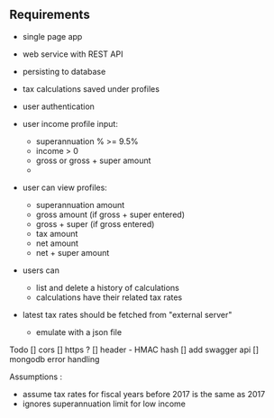 ## Requirements

- single page app
- web service with REST API
- persisting to database
- tax calculations saved under profiles

- user authentication
- user income profile input:
  - superannuation % >= 9.5%
  - income > 0
  - gross or gross + super amount
  -
- user can view profiles:
  - superannuation amount
  - gross amount (if gross + super entered)
  - gross + super (if gross entered)
  - tax amount
  - net amount
  - net + super amount
- users can
  - list and delete a history of calculations
  - calculations have their related tax rates
- latest tax rates should be fetched from "external server"
  - emulate with a json file

Todo
[] cors
[] https ?
[] header - HMAC hash
[] add swagger api
[] mongodb error handling


Assumptions :
- assume tax rates for fiscal years before 2017 is the same as 2017
- ignores superannuation limit for low income
